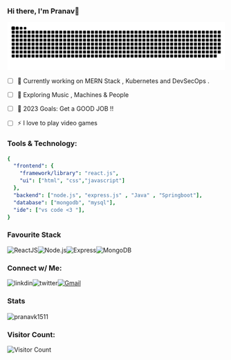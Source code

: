    ### Hi there, I'm Pranav👋

<img src="https://github.com/Platane/snk/raw/output/github-contribution-grid-snake.svg">

- [ ] 🌱 Currently working on MERN Stack , Kubernetes and DevSecOps . 
- [ ] 🤑 Exploring Music , Machines & People 
- [ ] 🥅 2023 Goals: Get a GOOD JOB !! 
- [ ] ⚡ I love to play video games


### Tools & Technology:
```yaml
{
  "frontend": {
    "framework/library": "react.js",
    "ui": ["html", "css","javascript"]
  },
  "backend": ["node.js", "express.js" , "Java" , "Springboot"],    
  "database": ["mongodb", "mysql"],         
  "ide": ["vs code <3 "],                     
}
```
### Favourite Stack
<img align="left" alt="ReactJS" src="https://img.shields.io/badge/React-20232A?style=for-the-badge&logo=react&logoColor=61DAFB" />
<img align="left" alt="Node.js" src="https://img.shields.io/badge/Node.js-43853D?style=for-the-badge&logo=node.js&logoColor=white" />
<img align="left" alt="Express" src="https://img.shields.io/badge/Express.js-404D59?style=for-the-badge" />
<img align="left" alt="MongoDB" src="https://img.shields.io/badge/MongoDB-4EA94B?style=for-the-badge&logo=mongodb&logoColor=white" />
<br/>

### Connect w/ Me:

[<img align="left" alt="linkdin" src="https://img.shields.io/badge/LinkedIn-0077B5?style=for-the-badge&logo=linkedin&logoColor=white" />][linkedin]
[<img align="left" alt="twitter" src="https://img.shields.io/badge/Twitter-1DA1F2?style=for-the-badge&logo=twitter&logoColor=white" />][twitter]
[![Gmail](https://img.shields.io/badge/-gmail-%23D14836?style=for-the-badge&logo=Gmail&logoColor=white)](mailto:pranavkulkarni1024@gmail.com)

[twitter]: https://twitter.com/Pranav102432
[linkedin]: https://www.linkedin.com/in/pranavkulkarni15/

### Stats

<p><img align="center" src="https://github-readme-streak-stats.herokuapp.com/?user=pranavk1511&" alt="pranavk1511" /></p>

### Visitor Count:

![Visitor Count](https://profile-counter.glitch.me/pranavk1511/count.svg)
